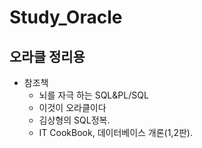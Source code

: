# Study_Oracle

## 오라클 정리용

* 참조책
  * 뇌를 자극 하는 SQL&PL/SQL
  * 이것이 오라클이다
  * 김상형의 SQL정복.
  * IT CookBook, 데이터베이스 개론(1,2판).
